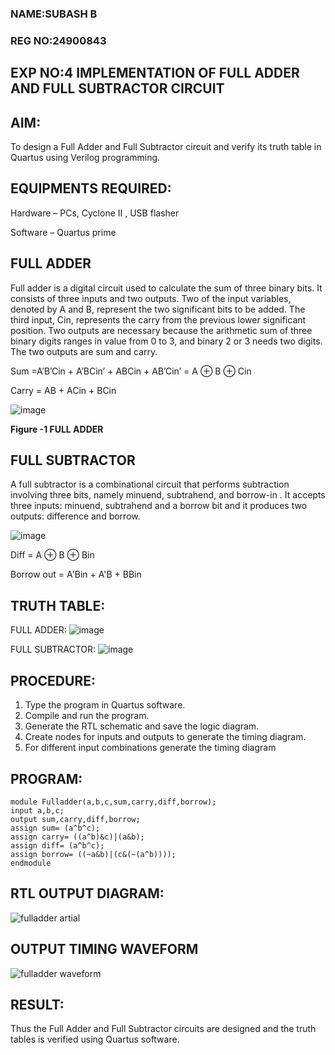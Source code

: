 ### NAME:SUBASH B
### REG NO:24900843
## EXP NO:4 IMPLEMENTATION OF FULL ADDER AND FULL SUBTRACTOR CIRCUIT
## AIM:

To design a Full Adder and Full Subtractor circuit and verify its truth table in Quartus using Verilog programming.

## EQUIPMENTS REQUIRED:

Hardware – PCs, Cyclone II , USB flasher

Software – Quartus prime


## FULL ADDER

Full adder is a digital circuit used to calculate the sum of three binary bits. It consists of three inputs and two outputs. Two of the input variables, denoted by A and B, represent the two significant bits to be added. The third input, Cin, represents the carry from the previous lower significant position. Two outputs are necessary because the arithmetic sum of three binary digits ranges in value from 0 to 3, and binary 2 or 3 needs two digits. The two outputs are sum and carry.

Sum =A’B’Cin + A’BCin’ + ABCin + AB’Cin’ = A ⊕ B ⊕ Cin 

Carry = AB + ACin + BCin

![image](https://github.com/naavaneetha/FULL_ADDER_SUBTRACTOR/assets/154305477/0f30ba51-5ffb-4198-845f-18e054f675e7)

**Figure -1 FULL ADDER**

## FULL SUBTRACTOR

A full subtractor is a combinational circuit that performs subtraction involving three bits, namely minuend, subtrahend, and borrow-in . It accepts three inputs: minuend, subtrahend and a borrow bit and it produces two outputs: difference and borrow.

![image](https://github.com/naavaneetha/FULL_ADDER_SUBTRACTOR/assets/154305477/02b24f51-ab51-4304-9ad6-7b81ffc1ead5)

Diff = A ⊕ B ⊕ Bin 

Borrow out = A'Bin + A'B + BBin
## TRUTH TABLE:
FULL ADDER:
![image](https://github.com/user-attachments/assets/73ac5923-56de-4d43-8bd1-8eb52b8910ca)

FULL SUBTRACTOR:
![image](https://github.com/user-attachments/assets/27a83ca4-29c5-46f1-bebe-2ec13a4a0516)

## PROCEDURE:

 1. Type the program in Quartus software.
 2. Compile and run the program.
 3. Generate the RTL schematic and save the logic diagram.
 4. Create nodes for inputs and outputs to generate the timing diagram.
 5. For different input combinations generate the timing diagram
## PROGRAM:
~~~
module Fulladder(a,b,c,sum,carry,diff,borrow);
input a,b,c;
output sum,carry,diff,borrow;
assign sum= (a^b^c);
assign carry= ((a^b)&c)|(a&b);
assign diff= (a^b^c);
assign borrow= ((~a&b)|(c&(~(a^b))));
endmodule
~~~

## RTL OUTPUT DIAGRAM:

![fulladder artial](https://github.com/user-attachments/assets/c70bbd25-cd85-4c9c-8dac-db37bfa00b7b)

## OUTPUT TIMING WAVEFORM
![fulladder waveform](https://github.com/user-attachments/assets/f20cdced-e121-4a31-951b-1eb1ccad197d)

## RESULT:
Thus the Full Adder and Full Subtractor circuits are designed and the truth tables is verified using Quartus software.



